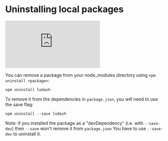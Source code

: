 <!--
title: 07 - Uninstalling local packages
featured: true
-->

# Uninstalling local packages

<iframe src="https://www.youtube.com/embed/Z-BpYj6cSoQ" frameborder="0" allowfullscreen></iframe>

You can remove a package from your node_modules directory using `npm uninstall <package>`:

```
npm uninstall lodash
```

To remove it from the dependencies in `package.json`, you will need to use the save flag:

```
npm uninstall --save lodash
```

Note: if you installed the package as a "devDependency" (i.e. with `--save-dev`) then `--save` won't remove it from `package.json`  You have to use `--save-dev` to uninstall it.
